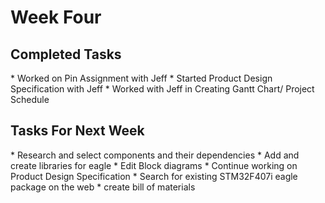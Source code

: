 <h1> Week Four </h1>

<h2> Completed Tasks </h2>
* Worked on Pin Assignment with Jeff
* Started Product Design Specification with Jeff
* Worked with Jeff in Creating Gantt Chart/ Project Schedule

<h2> Tasks For Next Week </h2>
* Research and select components and their dependencies
* Add and create libraries for eagle
* Edit Block diagrams
* Continue working on Product Design Specification
* Search for existing STM32F407i eagle package on the web
* create bill of materials
